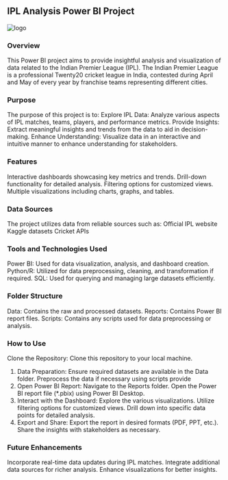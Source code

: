## IPL Analysis Power BI Project
![logo](https://github.com/Rohitbachchhe17/ipl-analysis/assets/163370274/97e5a820-62e7-42ba-a6a5-dddfc41465bc)

### Overview
This Power BI project aims to provide insightful analysis and visualization of data related to the Indian Premier League (IPL). The Indian Premier League is a professional Twenty20 cricket league in India, contested during April and May of every year by franchise teams representing different cities.

### Purpose
The purpose of this project is to:
Explore IPL Data: Analyze various aspects of IPL matches, teams, players, and performance metrics.
Provide Insights: Extract meaningful insights and trends from the data to aid in decision-making.
Enhance Understanding: Visualize data in an interactive and intuitive manner to enhance understanding for stakeholders.

### Features
Interactive dashboards showcasing key metrics and trends.
Drill-down functionality for detailed analysis.
Filtering options for customized views.
Multiple visualizations including charts, graphs, and tables.

### Data Sources
The project utilizes data from reliable sources such as:
Official IPL website
Kaggle datasets
Cricket APIs

### Tools and Technologies Used
Power BI: Used for data visualization, analysis, and dashboard creation.
Python/R: Utilized for data preprocessing, cleaning, and transformation if required.
SQL: Used for querying and managing large datasets efficiently.

### Folder Structure
Data: Contains the raw and processed datasets.
Reports: Contains Power BI report files.
Scripts: Contains any scripts used for data preprocessing or analysis.

### How to Use
Clone the Repository: Clone this repository to your local machine.
1) Data Preparation:
Ensure required datasets are available in the Data folder.
Preprocess the data if necessary using scripts provide
2) Open Power BI Report:
Navigate to the Reports folder.
Open the Power BI report file (*.pbix) using Power BI Desktop.
3) Interact with the Dashboard:
Explore the various visualizations.
Utilize filtering options for customized views.
Drill down into specific data points for detailed analysis.
4) Export and Share:
Export the report in desired formats (PDF, PPT, etc.).
Share the insights with stakeholders as necessary.

### Future Enhancements
Incorporate real-time data updates during IPL matches.
Integrate additional data sources for richer analysis.
Enhance visualizations for better insights.
